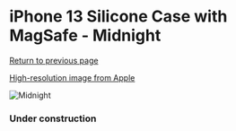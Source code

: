 # iPhone 13 Silicone Case with MagSafe - Midnight

[Return to previous page](/iphone_13)

[High-resolution image from Apple](https://store.storeimages.cdn-apple.com/8756/as-images.apple.com/is/MM2A3?wid=4500&hei=4500&fmt=png)

<div style="width: 384px"><img src="/everysource/MM2A3.png" alt="Midnight"></div>

### Under construction
